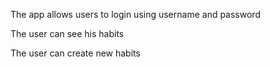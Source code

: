 The app allows users to login using username and password

The user can see his habits

The user can create new habits
